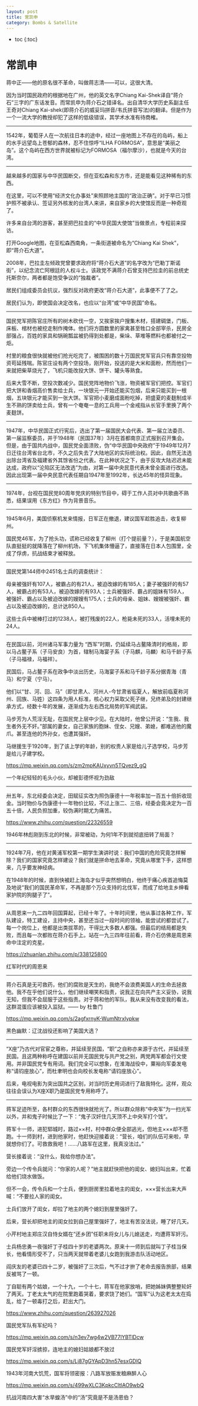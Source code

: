 ```yaml
---
layout: post
title: 常凯申
category: Bombs & Satellite 
---
```


* toc
{:toc}

# 常凯申

蒋中正——他的原名很不革命，叫做蒋志清——可以，这很大清。

因为当时国民政府的根据地在广州，他的英文名字Chiang Kai-Shek译自“蒋介石”三字的广东话发音。而常凯申为蒋介石之错译名。出自清华大学历史系副主任王奇对Chiang Kai-shek(即蒋介石的威妥玛拼音/韦氏拼音写法)的翻译。但是作为一个一流大学的教授却犯了这样的低级错误，其学术水准有待商榷。

----

1542年，葡萄牙人在一次航往日本的途中，经过一座地图上不存在的岛屿，船上的水手远望岛上苍郁的森林，忍不住惊呼“ILHA FORMOSA”，意思是“美丽之岛”。这个岛屿在西方世界就被标记为FORMOSA（福尔摩沙），也就是今天的台湾。

---

越来越多的国家与中华民国断交，但在亚松森和东方市，还是能看见这种稀有的东西。

在这里，可以不使用“经济文化办事处”来照顾地主国的“政治正确”。对于早已习惯护照不被承认、签证另外核发的台湾人来讲，来自家乡的大使馆反而是一种奇观了。

许多来自台湾的游客，甚至把巴拉圭的“中华民国大使馆”当做景点，专程前来探访。

打开Google地图，在亚松森西南角，一条街道被命名为“Chiang Kai Shek”，即“蒋介石大道”。

2008年，巴拉圭左倾政党曾要求政府将“蒋介石大道”的名字改为“巴勒丁斯诺街”，以纪念流亡阿根廷的人权斗士。该政党不满蒋介石曾支持巴拉圭的前总统史托斯奈尔，两者都是饱受争议的“独裁者”。

居民们组成委员会抗议，强烈反对政府更改“蒋介石大道”，此事便不了了之。

居民们认为，即使国会决定改名，也应以“台湾”或“中华民国”命名。

----

国民党军把陈官庄所有的树木砍伐一空，又挨家挨户搜集木材，搭建碉堡，门板、床板、棺材也被挖走制作掩体。他们将方圆数里的家禽甚至牲口全部宰杀，民房全部强占，百姓的家具和锅碗瓢盆被扔得到处都是，柴垛、草堆等燃料也都被付之一炬。

村里的粮食很快就被他们抢光吃完了，被围困的数十万国民党军官兵只有靠空投物资苟延残喘。陈官庄设有两个空投场，刚开始，投送的是大米和面粉，然而他们一来就把柴草烧光了，飞机只能改投大饼、饼干、罐头等熟食。

后来大雪不断，空投次数减少。国民党阵地物价飞涨，物资被军官们把控。军官们把大饼和香烟高价售卖给士兵，一块银元一开始还能买包烟，后来只能买到一根烟，五块银元才能买到一张大饼。军官把小麦磨成面粉吃掉，把盛夏的麦麸制成半生不熟的饼卖给士兵，曾有一个奄奄一息的工兵用一个金戒指从长官手里换了两个麦麸饼。

----

1947年，中华民国正式行宪后，选出了第一届国民大会代表、第一届立法委员、第一届监察委员，并于1948年（民国37年）3月在首都南京正式报到召开集会。但是，由于国共内战中，国民党全面溃败，伪“中华民国中央政府”于1949年12月7日迁往台湾省台北市，不久之后失去了大陆地区的实际统治权。因此，自然无法选出除台湾省及福建省外其馀省份之代表。在此种状况之下，由于反攻大陆迟迟未能达成，政府以“沦陷区无法改选”为由，对第一届中央民意代表未曾全面进行改选。因此出现第一届中央民意代表任期自1947年至1992年，长达45年的怪异现象。

----

1974年，台视在国民党80周年党庆的特别节目中，碍于工作人员对中共歌曲不熟悉，结果误用《东方红》作为背景音乐。

----

1945年6月，美国侦察机发来情报，日军正在撤退，建议国军趁胜追击，收复柳州。

国民党46军，为了抢头功，谎称已经收复了柳州（打个提前量？），于是美国航空队直挺挺的就降落在了柳州机场，下飞机集体懵逼了，直接落在日本人包围里，全成了俘虏，抗战结束才被释放。

----

国民党第144师中2451名士兵的调查统计：

母亲被强奸有107人，被霸占的有21人，被迫改嫁的有185人；妻子被强奸的有57人，被霸占的有53人，被迫改嫁的有93人；士兵被强奸、霸占的姐妹有159人，被强奸、霸占以及被迫改嫁的嫂嫂有175人；士兵的母亲、姐妹、嫂嫂被强奸、霸占以及被迫改嫁的，总计达850人。

这些士兵中被棒打过的1238人，被打残废的22人，枪毙未死的33人，活埋未死的24人。

----

在民国以前，河州诸马军事力量为 “西军”时期，仍延续马占鳌降清时的格局，即以马占鳌子系（子马安良）为首，辖制马海宴子系（子马麒，马麟）和马千龄子系（子马福禄，马福祥）。

民国后，马占鳌子系在政争中淡出历史，马海宴子系和马千龄子系分据青海（青马）和宁夏（宁马）。

他们以“甘、河、回、马”（即甘肃人、河州人-今甘肃省临夏人，解放前临夏称河州、回族、马姓）这四条为用人标准，核心权力采取父死子继，兄终弟及的封建继承方式，经数十年的发展，逐渐成为左右西北局势的军阀武装。

马步芳为人荒淫无耻，在国民党上层中少见。在大陆时，他曾公开说：“生我、我生者外无不奸。”部属的妻女，自己家族的胞妹、侄女、兄嫂、弟媳，都难逃他的魔爪。甚至连他的外孙女，也遭其强奸。

马继援生于1920年，到了该上学的年龄，别的权贵人家是给儿子选学校，马步芳是给儿子建学校。

https://mp.weixin.qq.com/s/zm2mpKAUxyvn5TQvez9_gQ

一个年纪轻轻的毛头小伙，却被彭德怀视为劲敌

----

卅五年，东北经委会决定，田赋征实改为照伪康德十一年税率加一百五十倍折收现金。当时物价与伪康德十一年物价比较，不过上涨二、三倍，经委会竟决定为一百五十倍，人民负担加重，较伪满时期尤为痛苦。

https://www.zhihu.com/question/22326559

1946年林彪刚到东北的时候，非常被动，为何1年不到就彻底扭转了局面？

----

1924年7月，他在对黄浦军校第一期学生演讲时说：我们中国的危险究竟怎样解除？我们的国家究竟怎样建设？我们就是拼命地去革命，究竟从哪里下手，这样想来，几乎要发神经病。

在1948年的时候，直到快被赶上海岛才似乎突然想明白，他终于痛心疾首追悔莫及地说“我们的国民革命军，不再是那个万众支持的北伐军，而成了给地主乡绅看家护院的狗腿子了”。

----

从周恩来一九二四年回国算起，已经十年了。十年时间里，他从事过各种工作，军队建设，特工建设，主持中央，甚至还当过一段时间的领袖，能尝试的都尝试了。每一个岗位上，他都是出类拔萃的，干得比大多数人都强。但最后的结局都是失败，而且每一次都败在蒋介石手上。站在一九三四年往前看，蒋介石仿佛是周恩来命中注定的克星。

https://zhuanlan.zhihu.com/p/338125800

红军时代的周恩来

----

蒋介石真是无可救药，他们的腐败是天生的，我绝不会浪费美国人的生命去拯救他。我不在乎他们说什么，他们继续嘲笑和指责，说我正在向共产主义妥协，说我无知，但我不会屈服于这些指责。对于蒋和他的军队，我从来没有改变我的看法，这群混蛋应该被投入监狱。—— by 杜鲁门

https://mp.weixin.qq.com/s/2agfxrnyK-WumNtrxIypkw

黑色幽默：辽沈战役还影响了美国大选？

----

“X座”乃古代对官宦之尊称，并延续至民国，“职”之自称亦来源于古代，并延续至民国。且这两种称呼在建国以前并无国民党与共产党之别，两党两军都会行文使用。并非国民党专有用词。我们完全可以想象，在淮海战役中，粟裕向军委发电称“请钧座放心”，而杜聿明也会向校长发电称“请钧座放心”。

后来，电视电影为突出国共之区别，对当时历史用词进行了敌我特化。这样，观众往往会误认为X座X职乃是国民党专用称呼了。

----

蒋军足迹所至，各村群众的东西很快就抢光了。所以群众除称“中央军”为一扫光军以外，并和鬼子时候比了一下：“鬼子汉奸住几天顶不上中央军打个饯”。

蒋军十一师，进犯郓城时，路过××村，村中群众便全部逃光，但地主×××却不愿跑。十一师到村，进到他家时，他赶快迎接着说：“营长，咱们的队伍可来啦，早就想你们了。可救救我吧！……八路军在这里，我真没法过。”

营长接着说：“没什么，我给你想办法”。

旁边一个传令兵就问：“你家的人呢？”地主就赶快把他的闺女、媳妇叫出来，忙着给他们烧水做饭。

但不一会，传令兵和一个士兵，便到厨房里拉着地主的闺女，×××营长出来大声喊：“不要拉人家的闺女。

士兵们放开了闺女，却拉了地主的两个媳妇到屋里强奸了。

后来，营长却把地主的闺女拉到自己屋里强奸了，地主有苦没法说，睡了好几天。

小芹村地主郑庄汉自恃女婿在“还乡团”任职未将女儿与儿媳送走，均遭蒋军奸污。

士兵杨忠勇一夜强奸丁子桂四十岁的老婆两次。原来十一师到后就叫丁子桂当保长，他看情形受不了，只当两天就带着老婆儿女跑到我游击队活动地区。

阎庆友的老婆已四十二岁，被强奸了三次后，气不过才拚了老命去报告旅部，结果反被骂了一顿。

丁自聪有两个姑娘，一个十九，一个十七，蒋军在他家放哨，把她姊妹俩整整轮奸了两天。丁老太太气的在院里跑着哭着，要求饶了她们。“国军”认为这老太太在捣乱，给了一顿毒打之后，赶出大门。

https://www.zhihu.com/question/263927026

国民党军队有军纪吗？

https://mp.weixin.qq.com/s/n3ev7wg4w2VB77lYBTlDcw

国民党军奸淫掳掠，连地主的媳妇姑娘都不放过

https://mp.weixin.qq.com/s/Lj87gGYApD3hn57esxGDlQ

1943年河南大饥荒，国军将领密报：八路军放赈发粮麻醉人心

https://mp.weixin.qq.com/s/499wXLC3KpkcCltlAO9wbQ

抗战河南四大害“水旱蝗汤”中的“汤”究竟是不是汤恩伯？
